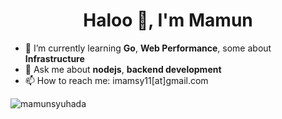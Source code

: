 <h1 align="center">Haloo 👋, I'm Mamun</h1>


<!--START_SECTION:waka-->
<!--END_SECTION:waka-->

- 🌱 I’m currently learning **Go**, **Web Performance**, some about **Infrastructure**
- 💬 Ask me about **nodejs**, **backend development**
- 📫 How to reach me: imamsy11[at]gmail.com

<p align="left"> <img src="https://komarev.com/ghpvc/?username=mamunsyuhada" alt="mamunsyuhada" /> </p>
